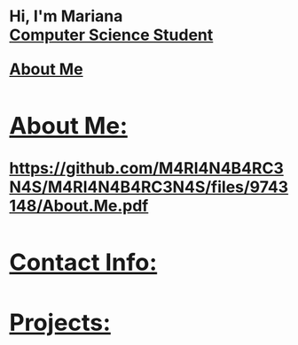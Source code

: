 <h1>Hi, I'm Mariana <br/><a href="https://github.com/M4RI4N4B4RC3N4S">Computer Science Student

<a href="https://github.com/M4RI4N4B4RC3N4S/M4RI4N4B4RC3N4S/files/9743148/About.Me.pdf">About Me
        
        
        
<h2>About Me:</h2>
https://github.com/M4RI4N4B4RC3N4S/M4RI4N4B4RC3N4S/files/9743148/About.Me.pdf

        
<h2>Contact Info:</h2>

<h2>Projects:</h2>


  


